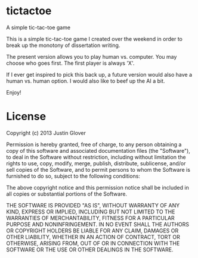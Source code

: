 tictactoe
=========

A simple tic-tac-toe game


This is a simple tic-tac-toe game I created over the weekend in order to break up the monotony of dissertation writing.

The present version allows you to play human vs. computer.  You may choose who goes first.  The first player is always 'X'.

If I ever get inspired to pick this back up, a future version would also have a human vs. human option.  I would also like to beef up the AI a bit.

Enjoy!

License
=========

Copyright (c) 2013 Justin Glover

Permission is hereby granted, free of charge, to any person obtaining a copy of this software and associated documentation files (the "Software"), to deal in the Software without restriction, including without limitation the rights to use, copy, modify, merge, publish, distribute, sublicense, and/or sell copies of the Software, and to permit persons to whom the Software is furnished to do so, subject to the following conditions:

The above copyright notice and this permission notice shall be included in all copies or substantial portions of the Software.

THE SOFTWARE IS PROVIDED "AS IS", WITHOUT WARRANTY OF ANY KIND, EXPRESS OR IMPLIED, INCLUDING BUT NOT LIMITED TO THE WARRANTIES OF MERCHANTABILITY, FITNESS FOR A PARTICULAR PURPOSE AND NONINFRINGEMENT. IN NO EVENT SHALL THE AUTHORS OR COPYRIGHT HOLDERS BE LIABLE FOR ANY CLAIM, DAMAGES OR OTHER LIABILITY, WHETHER IN AN ACTION OF CONTRACT, TORT OR OTHERWISE, ARISING FROM, OUT OF OR IN CONNECTION WITH THE SOFTWARE OR THE USE OR OTHER DEALINGS IN THE SOFTWARE.

